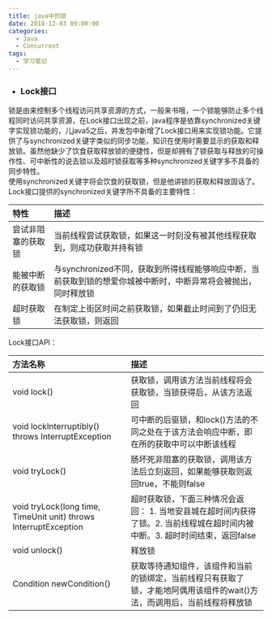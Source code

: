 ```yaml
---
title: java中的锁
date: 2018-12-03 09:00:00
categories:
  - Java
  - Concurrent
tags:
  - 学习笔记
---
```


- ### Lock接口
锁是由来控制多个线程访问共享资源的方式，一般来书哦，一个锁能够防止多个线程同时访问共享资源，在Lock接口出现之前，java程序是依靠synchronized关键字实现锁功能的，儿java5之后，并发包中新增了Lock接口用来实现锁功能。它提供了与synchronized关键字类似的同步功能，知识在使用时需要显示的获取和释放锁。虽然他缺少了饮食获取释放锁的便捷性，但是却拥有了锁获取与释放的可操作性、可中断性的说去锁以及超时锁获取等多种synchronized关键字多不具备的同步特性。  
使用synchronized关键字将会饮食的获取锁，但是他讲锁的获取和释放固话了。  
Lock接口提供的synchronized关键字所不具备的主要特性：  

| 特性| 描述|
| :--- | :--- |
|尝试非阻塞的获取锁|当前线程尝试获取锁，如果这一时刻没有被其他线程获取到，则成功获取并持有锁|
|能被中断的获取锁|与synchronized不同，获取到所得线程能够响应中断，当前获取到锁的想爱你城被中断时，中断异常将会被抛出，同时释放锁|
|超时获取锁|在制定上街区时间之前获取锁，如果截止时间到了仍旧无法获取锁，则返回|


Lock接口API：  

| 方法名称|描述|
|:---|:---|
|void lock() |获取锁，调用该方法当前线程将会获取锁，当锁获得后，从该方法返回|
|void lockInterruptibly() throws InterruptException|可中断的后驱锁，和lock()方法的不同之处在于该方法会响应中断，即在所的获取中可以中断该线程|
|void tryLock()|肠坏死非阻塞的获取锁，调用该方法后立刻返回，如果能够获取则返回true，不能则false|
|void tryLock(long time, TimeUnit unit) throws InterruptException|超时获取锁，下面三种情况会返回：  1. 当地安县城在超时间内获得了锁。2. 当前线程城在超时间内被中断。3. 超时时间结束，返回false|
|void unlock()|释放锁|
|Condition newCondition()|获取等待通知组件，该组件和当前的锁绑定，当前线程只有获取了锁，才能地阿偶用该组件的wait()方法，而调用后，当前线程将释放锁|
